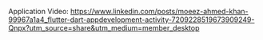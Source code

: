 Application Video:
https://www.linkedin.com/posts/moeez-ahmed-khan-99967a1a4_flutter-dart-appdevelopment-activity-7209228519673909249-Qnpx?utm_source=share&utm_medium=member_desktop

